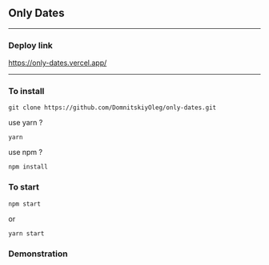 ## Only Dates

---

### Deploy link

https://only-dates.vercel.app/

---

### To install

```
git clone https://github.com/DomnitskiyOleg/only-dates.git

```

use yarn ?

```
yarn
```

use npm ?

```
npm install
```

### To start

```
npm start
```

or

```
yarn start
```

### Demonstration


